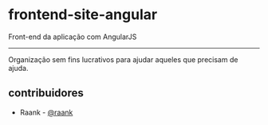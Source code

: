 # frontend-site-angular
Front-end da aplicação com AngularJS

---
Organização sem fins lucrativos para ajudar aqueles que precisam de ajuda.

## contribuidores
-   Raank - [@raank](https://github.com/raank)
